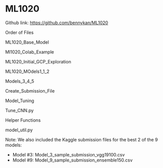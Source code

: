# ML1020

Github link: https://github.com/bennykan/ML1020

Order of Files 


ML1020_Base_Model

Ml1020_Colab_Example

ML1020_Initial_GCP_Exploration

ML1020_MOdels1_1_2

Models_3_4_5

Create_Submission_File

Model_Tuning

Tune_CNN.py


Helper Functions

model_util.py

Note: We also included the Kaggle submission files for the best 2 of the 9 models:
- Model #3: Model_3_sample_submission_vgg19100.csv
- Model #9: Model_9_sample_submission_ensemble150.csv


